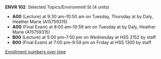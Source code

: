 **ENVR 102**: Selected Topics/Environmntl St (4 units)

- **A00** (Lecture) at 9:30 am–10:50 am on Tuesday, Thursday at   by Daly, Heather Marie (A15759315)
- **A00** (Final Exam) at 8:00 am–10:59 am on Tuesday at   by Daly, Heather Marie (A15759315)
- **B00** (Lecture) at 5:00 pm–7:50 pm on Wednesday at HSS 2152 by staff
- **B00** (Final Exam) at 7:00 pm–9:59 pm on Friday at HSS 1305 by staff

[Enrollment numbers over time](./ENVR102.tsv)
